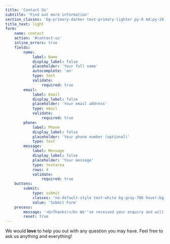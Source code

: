 ```yaml
---
title: 'Contact Us'
subtitle: 'Find out more information'
section_classes: 'bg-primary-darker text-primary-lighter py-8 md:py-24'
title_text: light
form:
    name: contact
    action: '#contact-us'
    inline_errors: true
    fields:
        name:
            label: Name
            display_label: false
            placeholder: 'Your full name'
            autocomplete: 'on'
            type: text
            validate:
                required: true
        email:
            label: Email
            display_label: false
            placeholder: 'Your email address'
            type: email
            validate:
                required: true
        phone:
            label: Phone
            display_label: false
            placeholder: 'Your phone number (optional)'
            type: text
        message:
            label: Message
            display_label: false
            placeholder: 'Your message'
            type: textarea
            rows: 4
            validate:
                required: true
    buttons:
        submit:
            type: submit
            classes: 'no-default-style text-white bg-gray-700 hover:bg-primary'
            value: 'Submit Form'
    process:
        message: '<b>Thanks!</b> We''ve received your enquiry and will get back to you very soon...'
        reset: true
---
```


We would **love** to help you out with any question you may have.  Feel free to ask us anything and everything!